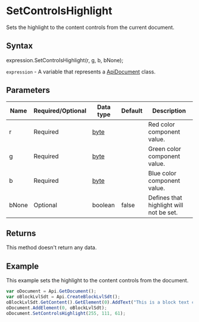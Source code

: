 # SetControlsHighlight

Sets the highlight to the content controls from the current document.

## Syntax

expression.SetControlsHighlight(r, g, b, bNone);

`expression` - A variable that represents a [ApiDocument](../ApiDocument.md) class.

## Parameters

| **Name** | **Required/Optional** | **Data type** | **Default** | **Description** |
| ------------- | ------------- | ------------- | ------------- | ------------- |
| r | Required | [byte](../../Enumeration/byte.md) |  | Red color component value. |
| g | Required | [byte](../../Enumeration/byte.md) |  | Green color component value. |
| b | Required | [byte](../../Enumeration/byte.md) |  | Blue color component value. |
| bNone | Optional | boolean | false | Defines that highlight will not be set. |

## Returns

This method doesn't return any data.

## Example

This example sets the highlight to the content controls from the document.

```javascript
var oDocument = Api.GetDocument();
var oBlockLvlSdt = Api.CreateBlockLvlSdt();
oBlockLvlSdt.GetContent().GetElement(0).AddText("This is a block text content control.");
oDocument.AddElement(0, oBlockLvlSdt);
oDocument.SetControlsHighlight(255, 111, 61);
```
